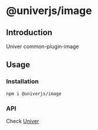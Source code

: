 # @univerjs/image

## Introduction

Univer common-plugin-image

## Usage
### Installation
```shell
npm i @univerjs/image
```

### API
Check [Univer](https://github.com/dream-num/univer/)
